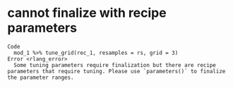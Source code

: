 # cannot finalize with recipe parameters

    Code
      mod_1 %>% tune_grid(rec_1, resamples = rs, grid = 3)
    Error <rlang_error>
      Some tuning parameters require finalization but there are recipe parameters that require tuning. Please use `parameters()` to finalize the parameter ranges.

